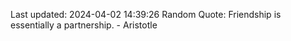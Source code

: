 Last updated: 2024-04-02 14:39:26
Random Quote: Friendship is essentially a partnership. - Aristotle